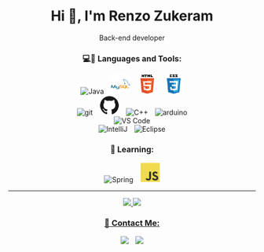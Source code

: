 <div align="center">
<h1>Hi 👋, I'm Renzo Zukeram</h1>
<p>Back-end developer</p>
<h3><font size="3">💻🧰 Languages and Tools:</font></h3>
<p style="position: static;"> 
    <img alt="Java" height="40px" width="40px" style="padding-right:10px;" src="https://cdn.jsdelivr.net/gh/devicons/devicon/icons/java/java-original.svg"/>
    <img alt="mysql" width="40px" height="40px" style="padding-right:10px;" src="https://raw.githubusercontent.com/devicons/devicon/master/icons/mysql/mysql-original-wordmark.svg" />
    <img alt="html5" width="40px" height="40px" style="padding-right:10px;" src="https://raw.githubusercontent.com/devicons/devicon/master/icons/html5/html5-original-wordmark.svg"/> 
    <img alt="css3" width="40px" height="40px" src="https://raw.githubusercontent.com/devicons/devicon/master/icons/css3/css3-original-wordmark.svg" />
<br>
    <img alt="git" width="40px" height="40px" style="padding-right:10px;" src="https://www.vectorlogo.zone/logos/git-scm/git-scm-icon.svg"/>
    <img alt="git-hub" width="40px" height="40px" style="padding-right:10px;" src="https://raw.githubusercontent.com/devicons/devicon/1119b9f84c0290e0f0b38982099a2bd027a48bf1/icons/github/github-original.svg"/>
    <img alt="C++" width="40px" height="40px" style="padding-right:10px;" src="https://user-images.githubusercontent.com/42747200/46140125-da084900-c26d-11e8-8ea7-c45ae6306309.png"/>
    <img alt="arduino" width="40px" height="40px" src="https://cdn.icon-icons.com/icons2/2699/PNG/512/arduino_logo_icon_170518.png"/>
<br>
    <img alt="VS Code" src="https://img.shields.io/badge/Visual_Studio_Code-0078D4?style=for-the-badge&logo=visual%20studio%20code&logoColor=white"/>
<br>
    <img alt="IntelliJ" style="padding-right:10px;" src="https://img.shields.io/badge/IntelliJ_IDEA-000000.svg?style=for-the-badge&logo=intellij-idea&logoColor=white"/>
    <img alt="Eclipse" src="https://img.shields.io/badge/Eclipse-2C2255?style=for-the-badge&logo=eclipse&logoColor=white"/>
</p>

<h3><font size="3">🚀 Learning:</font> </h3>
    <img alt="Spring" height="40px" width="40px" style="padding-right:10px;" src="https://cdn.jsdelivr.net/gh/devicons/devicon/icons/spring/spring-original.svg"/>
    <img alt="javascript" width="40px" height="40px" src="https://raw.githubusercontent.com/devicons/devicon/master/icons/javascript/javascript-original.svg"/>
    
 ---
<div>
<a href="https://github.com/renzozuk">
    <img height="165em" src="https://github-readme-stats.vercel.app/api/top-langs/?username=renzozuk&layout=compact&langs_count=7&theme=chartreuse-dark&title_color=ffffff"/>
    <img height="165em" src="https://github-readme-stats.vercel.app/api?username=renzozuk&show_icons=true&theme=chartreuse-dark&title_color=ffffff&include_all_commits=true&count_private=false"/>
</div>

 <div>
    <h3>📩 Contact Me:</h3>
    <a href = "mailto:contact.renzo.zukeram@gmail.com"><img style="padding-right:10px;" src="https://img.shields.io/badge/Gmail-D14836?style=for-the-badge&logo=gmail&logoColor=white" target="_blank"></a>
    <a href="https://br.linkedin.com/in/renzo-zukeram-348437231" target="_blank"><img src="https://img.shields.io/badge/-LinkedIn-%230077B5?style=for-the-badge&logo=linkedin&logoColor=white" target="_blank"></a>  
 </div>
</div>
